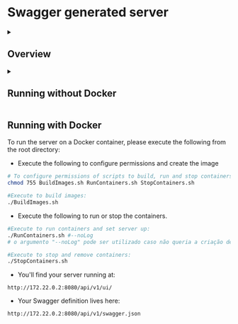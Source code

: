 # Swagger generated server

<details>
  <summary><h2>Overview</h2></summary>
This server was generated by the [swagger-codegen](https://github.com/swagger-api/swagger-codegen) project. By using the
[OpenAPI-Spec](https://github.com/swagger-api/swagger-core/wiki) from a remote server, you can easily generate a server stub.  This
is an example of building a swagger-enabled Flask server.

This example uses the [Connexion](https://github.com/zalando/connexion) library on top of Flask.
</details>
<details>
  <summary><h2>Running without Docker</h2></summary>
  
## Requirements
Python 3.5.2+

## Usage
To run the server, please execute the following from the root directory:

```
pip3 install -r requirements.txt
python3 -m swagger_server
```

and open your browser to here:

```
http://localhost:8080/api/v1/ui/
```

Your Swagger definition lives here:

```
http://localhost:8080/api/v1/swagger.json
```

To launch the integration tests, use tox:
```
sudo pip install tox
tox
```
  
</details>

## Running with Docker

To run the server on a Docker container, please execute the following from the root directory:

- Execute the following to configure permissions and create the image

```bash
# To configure permissions of scripts to build, run and stop containers:
chmod 755 BuildImages.sh RunContainers.sh StopContainers.sh

#Execute to build images:
./BuildImages.sh
```
- Execute the following to run or stop the containers.

```bash
#Execute to run containers and set server up:
./RunContainers.sh #--noLog
# o argumento "--noLog" pode ser utilizado caso não queria a criação de arquivos de log para os contâiners.

#Execute to stop and remove containers:
./StopContainers.sh
```

- You'll find your server running at:
```
http://172.22.0.2:8080/api/v1/ui/
```

- Your Swagger definition lives here:

```
http://172.22.0.2:8080/api/v1/swagger.json
```